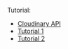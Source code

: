 Tutorial:

- [Cloudinary API](https://cloudinary.com/documentation/admin_api#get_resources)
- [Tutorial 1](https://www.obytes.com/blog/cloudinary-in-nextjs)
- [Tutorial 2](https://hackernoon.com/the-ultimate-guide-to-integrating-cloudinary-with-nextjs)